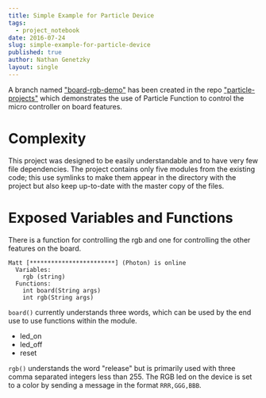 ```yaml
---
title: Simple Example for Particle Device
tags:
  - project_notebook
date: 2016-07-24
slug: simple-example-for-particle-device
published: true
author: Nathan Genetzky
layout: single
---
```


A branch named ["board-rgb-demo"][directory] has been created in the repo
["particle-projects"][repo] which demonstrates the use of Particle Function to
control the micro controller on board features.

# Complexity

This project was designed to be easily understandable and to have very few
file dependencies. The project contains only five modules from the existing code;
this use symlinks to make them appear in the directory with the project but also
keep up-to-date with the master copy of the files.

# Exposed Variables and Functions

There is a function for controlling the rgb and one for controlling the other
features on the board.

```
Matt [************************] (Photon) is online
  Variables:
    rgb (string)
  Functions:
    int board(String args) 
    int rgb(String args) 
```

`board()` currently understands three words, which can be used by the end use
to use functions within the module.
- led_on
- led_off
- reset

`rgb()` understands the word "release" but is primarily used with three comma
separated integers less than 255. The RGB led on the device is set to a color
by sending a message in the format `RRR,GGG,BBB`.

[repo]: https://github.com/NGenetzky/particle-projects
[directory]: https://github.com/NGenetzky/particle-projects/tree/board-rgb-demo/board-rgb-demo

